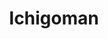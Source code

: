 --- 
title: "Ichigoman"
publishdate: "2019-4-28T16:48:46+02:00"
src: "https://365manga.net/manga/ichigoman"
image: "https://data.365manga.net/images/thumbnails/19614-ichigoman.jpg"
description: "The story centers on Hello Kitty, who fights monsters born from wicked hearts as the superhero Ichigoman (Strawberryman). In addition to the Ichigoman, the project has also introduced the characters Dark Grapeman and Honey Momo. The new manga story will add a giant robot for Ichigo to pilot, as well as an alien countermeasures group known as 'Freeze.'"
---